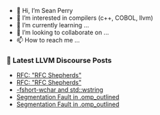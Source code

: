 - 👋 Hi, I’m Sean Perry
- 👀 I’m interested in compilers (c++, COBOL, llvm)
- 🌱 I’m currently learning ...
- 💞️ I’m looking to collaborate on ...
- 📫 How to reach me ...

<!---
s66perry/s66perry is a ✨ special ✨ repository because its `README.md` (this file) appears on your GitHub profile.
You can click the Preview link to take a look at your changes.
--->
### 📕 Latest LLVM Discourse Posts

<!-- DISCOURSE-LLVM:START -->
- [RFC: &quot;RFC Shepherds&quot;](https://discourse.llvm.org/t/rfc-rfc-shepherds/68666#post_5)
- [RFC: &quot;RFC Shepherds&quot;](https://discourse.llvm.org/t/rfc-rfc-shepherds/68666#post_4)
- [-fshort-wchar and std::wstring](https://discourse.llvm.org/t/fshort-wchar-and-std-wstring/68668#post_1)
- [Segmentation Fault in .omp_outlined](https://discourse.llvm.org/t/segmentation-fault-in-omp-outlined/68650#post_4)
- [Segmentation Fault in .omp_outlined](https://discourse.llvm.org/t/segmentation-fault-in-omp-outlined/68650#post_3)
<!-- DISCOURSE-LLVM:END -->
